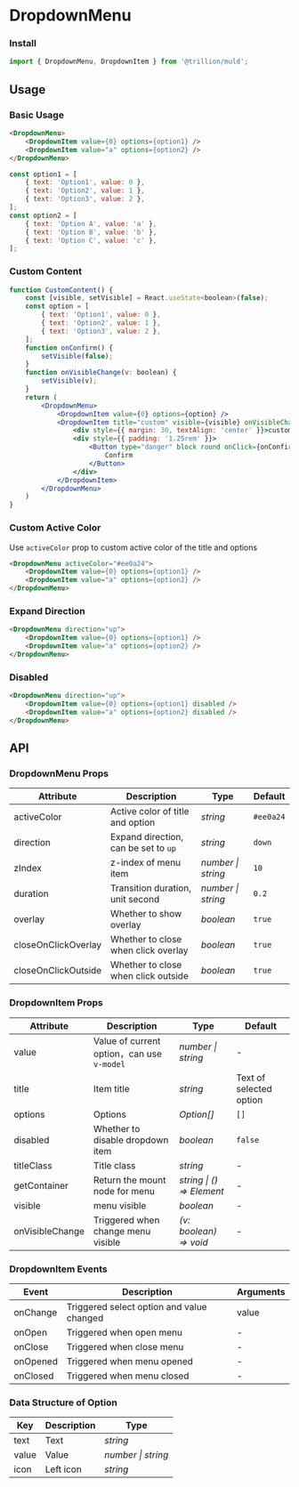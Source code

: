 # DropdownMenu

### Install

```js
import { DropdownMenu, DropdownItem } from '@trillion/muld';
```

## Usage

### Basic Usage

```html
<DropdownMenu>
    <DropdownItem value={0} options={option1} />
    <DropdownItem value="a" options={option2} />
</DropdownMenu>
```

```js
const option1 = [
    { text: 'Option1', value: 0 },
    { text: 'Option2', value: 1 },
    { text: 'Option3', value: 2 },
];
const option2 = [
    { text: 'Option A', value: 'a' },
    { text: 'Option B', value: 'b' },
    { text: 'Option C', value: 'c' },
];
```

### Custom Content

```jsx
function CustomContent() {
    const [visible, setVisible] = React.useState<boolean>(false);
    const option = [
        { text: 'Option1', value: 0 },
        { text: 'Option2', value: 1 },
        { text: 'Option3', value: 2 },
    ];
    function onConfirm() {
        setVisible(false);
    }
    function onVisibleChange(v: boolean) {
        setVisible(v);
    }
    return (
        <DropdownMenu>
            <DropdownItem value={0} options={option} />
            <DropdownItem title="custom" visible={visible} onVisibleChange={onVisibleChange}>
                <div style={{ margin: 30, textAlign: 'center' }}>custom content</div>
                <div style={{ padding: '1.25rem' }}>
                    <Button type="danger" block round onClick={onConfirm}>
                        Confirm
                    </Button>
                </div>
            </DropdownItem>
        </DropdownMenu>
    )
}
```

### Custom Active Color

Use `activeColor` prop to custom active color of the title and options

```html
<DropdownMenu activeColor="#ee0a24">
    <DropdownItem value={0} options={option1} />
    <DropdownItem value="a" options={option2} />
</DropdownMenu>
```

### Expand Direction

```html
<DropdownMenu direction="up">
    <DropdownItem value={0} options={option1} />
    <DropdownItem value="a" options={option2} />
</DropdownMenu>
```

### Disabled

```html
<DropdownMenu direction="up">
    <DropdownItem value={0} options={option1} disabled />
    <DropdownItem value="a" options={option2} disabled />
</DropdownMenu>
```

## API

### DropdownMenu Props

| Attribute | Description | Type | Default |
| --- | --- | --- | --- |
| activeColor | Active color of title and option | _string_ | `#ee0a24` |
| direction  | Expand direction, can be set to `up` | _string_ | `down` |
| zIndex | z-index of menu item | _number \| string_ | `10` |
| duration | Transition duration, unit second | _number \| string_ | `0.2` |
| overlay | Whether to show overlay | _boolean_ | `true` |
| closeOnClickOverlay | Whether to close when click overlay | _boolean_ | `true` |
| closeOnClickOutside | Whether to close when click outside | _boolean_ | `true` |

### DropdownItem Props

| Attribute | Description | Type | Default |
| --- | --- | --- | --- |
| value | Value of current option，can use `v-model` | _number \| string_ | - |
| title | Item title | _string_ | Text of selected option |
| options | Options | _Option[]_ | `[]` |
| disabled | Whether to disable dropdown item | _boolean_ | `false` |
| titleClass | Title class | _string_ | - |
| getContainer  | Return the mount node for menu | _string \| () => Element_ | - |
| visible | menu visible | _boolean_ | - |
| onVisibleChange | Triggered when change menu visible | _(v: boolean) => void_ | - |

### DropdownItem Events

| Event  | Description                               | Arguments |
| ------ | ----------------------------------------- | --------- |
| onChange | Triggered select option and value changed | value     |
| onOpen   | Triggered when open menu                  | -         |
| onClose  | Triggered when close menu                 | -         |
| onOpened | Triggered when menu opened                | -         |
| onClosed | Triggered when menu closed                | -         |

### Data Structure of Option

| Key   | Description | Type               |
| ----- | ----------- | ------------------ |
| text  | Text        | _string_           |
| value | Value       | _number \| string_ |
| icon  | Left icon   | _string_           |
